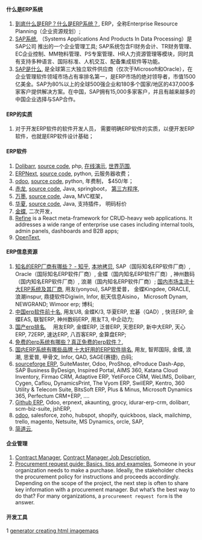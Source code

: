 

#### 什么是ERP系统
1. [到底什么是ERP？什么是ERP系统？](https://zhuanlan.zhihu.com/p/679698010), ERP，全称Enterprise Resource Planning（企业资源规划）; 
2. [SAP系统](https://baike.sogou.com/v447039.htm), （Systems Applications And Products In Data Processing）是 SAP公司 推出的一个企业管理工具; SAP系统包含FI财务会计、TR财务管理、EC企业控制、MM物料管理、PS专案管理、HR人力资源管理等模块，同时具有支持多种语言、国际标准、人机交互、配备集成软件等功能。
3. [SAP是什么](https://zhuanlan.zhihu.com/p/491900588), 是全球第三大独立软件供应商（仅次于Microsoft和Oracle），在企业管理软件领域市场占有率排名第一，是ERP市场的绝对领导者，市值1500亿美金。SAP为80%以上的全球500强企业和180多个国家/地区的437,000多家客户提供解决方案。在中国，SAP拥有15,000多家客户，并且有越来越多的中国企业选择与SAP合作。


#### ERP的实质
1. 对于开发ERP软件的软件开发人员， 需要明确ERP软件的实质，以便开发ERP软件，也就是ERP软件设计基础；  


#### ERP软件
1. [Dolibarr](https://www.dolibarr.org/), [source code](https://github.com/Dolibarr/dolibarr), php, [在线演示](https://demo.dolibarr.org/public/demo/), [世界范围](https://www.dolibarr.org/partners.php), 
2. [ERPNext](https://erpnext.com/), [source code](https://github.com/frappe/erpnext), python, 云服务器收费； 
3. [odoo](https://www.odoo.com/), [source code](https://github.com/odoo/odoo), python, 年费制， $450/年； 
4. [赤龙](https://www.redragon-erp.com/), [source code](https://gitee.com/redragon/redragon-erp), Java, springboot， [第三方程序](https://apps.odoo.com/apps/modules), 
5. [万墨](https://www.wimoor.com/), [source code](https://github.com/wimoor-erp/), Java, MVC框架， 
6. [华夏](https://www.huaxiaerp.com/), [source code](https://github.com/jishenghua/jshERP), Java, 支持插件， 明码标价
7. [金蝶](https://www.kingdee.com/), 二次开发，
8. [Refine](https://refine.dev/) is a React meta-framework for CRUD-heavy web applications. It addresses a wide range of enterprise use cases including internal tools, admin panels, dashboards and B2B apps;
9. [OpenText](https://www.opentext.com/partners/grow-as-a-partner),



#### ERP信息资源
1. [知名的ERP厂商有哪些？ - 知乎](https://www.zhihu.com/question/400168394), [本地拷贝](<知名的ERP厂商有哪些？ - 知乎.pdf>), SAP（国际知名ERP软件厂商）, Oracle（国际知名ERP软件厂商）, 金蝶（国内知名ERP软件厂商）, 神州数码（国内知名ERP软件厂商）, 浪潮（国内知名ERP软件厂商）; [国内市场主流十大ERP系统及其厂商](v2-3f662e8f73ee72c58705a5814b51af54_720w.webp), 用友(yonyou), SAP思爱普， 金蝶Kingdee, ORACLE, 浪潮inspur, 鼎捷软件Digiwin, Infor, 航天信息Aisino， Microsoft Dynam, NEWGRAND; Wimoor erp; 博科; 
2. [中国erp软件前十名](https://www.louishe.com/2023/06/21/doc-12956.html), 用友U8, 金蝶K/3, 华夏ERP, 宏碁（QAD）, 快讯ERP, 金蝶EAS, 联智ERP, 神州数码ERP, 用友T3, 中企动力;
3. [国产erp排名](https://zhuanlan.zhihu.com/p/413093825), 　用友ERP, 金蝶ERP, 泛普ERP, 天思ERP, 新中大ERP, 天心ERP, 72ERP, 速达ERP, 八百客ERP, 金算盘ERP;
4. [免费的erp系统有哪些？真正免费的erp软件？](https://www.zhihu.com/question/499502513), 
5. [国内ERP系统有哪些品牌 十大好用的ERP软件排名](https://www.bnocode.com/article/erpbk206.html), 用友, 智邦国际, 金蝶, 浪潮, 思爱普, 甲骨文, Infor, QAD, SAGE(赛捷), 白码; 
6. [sourceforge ERP](https://sourceforge.net/software/erp/china/), SuiteMaster, Odoo, ProShop, eProduce Dash-App, SAP Business ByDesign, Inspired Portal, AIMS 360, Katana Cloud Inventory, Firmao CRM, Adaptive ERP, YetiForce CRM, WeLIMS, Dolibarr, Cygen, Caflou, DynamicsPrint, The Vyom ERP, SwilERP, Kentro, 360 Utility & Telecom Suite, BitsSoft ERP, Plus & Minus, Microsoft Dynamics 365, Perfectum CRM+ERP, .... 
7. [Github ERP](https://github.com/topics/erp), Odoo, erpnext, akaunting, grocy, idurar-erp-crm, dolibarr, scm-biz-suite, jshERP, 
8. [odoo](<gant_graph.svg>), salesforce, zoho, hubspot, shopify, quickboos, slack, mailchimp, trello, magento, Netsuite, MS Dynamics, orcle, SAP,
9. [简道云](https://www.jiandaoyun.com/), 


#### 企业管理
1. [Contract Manager](https://www.contractscounsel.com/b/contract-manager), [Contract Manager Job Description](https://www.indeed.com/hire/job-description/contract-manager),
2. [Procurement request guide: Basics, tips and examples](https://www.responsive.io/blog/procurement-request/), Someone in your organization needs to make a purchase. Ideally, the stakeholder checks the procurement policy for instructions and proceeds accordingly. Depending on the scope of the project, the next step is often to share key information with a procurement manager. But what’s the best way to do that? For many organizations, a `procurement request form` is the answer.
   

#### 开发工具
1 [generator creating html imagemaps](https://www.image-map.net/)


